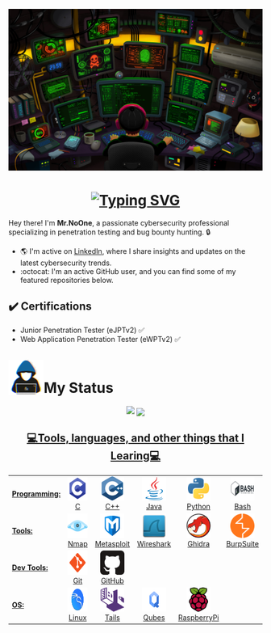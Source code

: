 ![MasterHead](Pics/original.jpg)

<h1 align="center">
<a href="https://git.io/typing-svg"><img src="https://readme-typing-svg.herokuapp.com?font=Rowdies+&weight=900&size=27&duration=5004&pause=1015&color=31F725FF&background=060E1A00&vCenter=true&width=439&height=58&lines=Hello%2CThere!!!+%F0%9F%91%8B+;This+is+Mr.NoOne++%3A)..;Nice+to+meet+you+%F0%9F%98%87..." alt="Typing SVG" /></a>
</h1>


Hey there! I'm __Mr.NoOne__, a passionate cybersecurity professional specializing in penetration testing and bug bounty hunting. :lock:

- :earth_americas: I'm active on [LinkedIn](https://www.linkedin.com/in/saisathvikruppa/), where I share insights and updates on the latest cybersecurity trends.
- :octocat: I'm an active GitHub user, and you can find some of my featured repositories below.


## :heavy_check_mark: Certifications

- Junior Penetration Tester (eJPTv2) :white_check_mark:
- Web Application Penetration Tester (eWPTv2) :white_check_mark:







<br>

<img align="left" src = "Pics/sys.gif" width = 70px height=70px>
<h1><strong> My Status</strong></h1>

<p align="center">
  <img src="https://streak-stats.demolab.com?user=Chittu13&theme=gotham" />
  <a href="https://github.com/Chittu13">
<img align="center" src="http://github-profile-summary-cards.vercel.app/api/cards/profile-details?username=Chittu13&theme=gotham" height="180em" />
</p>





<h2 align="center">💻Tools, languages, and other things that I Learing💻</h2>
<div align=center>
<table>
  <tr>
    <td align="left" width="100">
      <b>Programming:</b>
    </td>
        <td align="center" width="96">
      <a href="https://www.programiz.com/c-programming" target="_blank" rel="noopener noreferrer">
        <img src="Pics/new/c.svg" width="48" height="48"  />
      </a>
      <br>C
    </td>
        <td align="center" width="96">
      <a href="https://www.learncpp.com/" target="_blank" rel="noopener noreferrer">
        <img src="Pics/new/c%2B%2B.svg" width="48" height="48"  />
      </a>
      <br>C++
    </td>
        <td align="center" width="96"> 
      <a href="https://www.java.com" target="_blank" rel="noopener noreferrer">
        <img src="https://raw.githubusercontent.com/devicons/devicon/master/icons/java/java-original.svg  " width="48" height="48"  />
      </a>
      <br>Java
    </td>
    <td align="center" width="100">
      <a href="https://www.learnpython.org/" target="_blank" rel="noopener noreferrer">
        <img src="Pics/new/python.svg" width="48" height="48"&theme=algolia&border_radius=5  />
      </a>
      <br>Python
    </td>
    <td align="center" width="96">
      <a href="https://learn-bash.org/" target="_blank" rel="noopener noreferrer">
        <img src="Pics/new/full_colored_dark.svg" width="48" height="48"  />
      </a>
      <br>Bash
    </td>
      </tr>
  <tr>
    <td align="left" width="100">
      <b>Tools:</b>
    </td>
    <td align="center" width="96">
      <a href="https://nmap.org/" target="_blank" rel="noopener noreferrer">
         <img src="Pics/new/nmap.svg" width="48" height="48"  />
      </a>
      <br>Nmap
    </td>
        <td align="center" width="96">
      <a href="https://www.metasploit.com/" target="_blank" rel="noopener noreferrer">
        <img src="Pics/new/metasploit.png" width="48" height="48"&theme=algolia&border_radius=5 />
      </a>
      <br>Metasploit
    </td>
        <td align="center" width="96">
      <a href="https://www.wireshark.org/" target="_blank" rel="noopener noreferrer">
        <img src="Pics/new/wireshark.svg" width="48" height="48" alt="TypeScript" />
      </a>
      <br>Wireshark
    </td>
        <td align="center" width="96">
      <a href="https://ghidra-sre.org/" target="_blank" rel="noopener noreferrer">
        <img src="Pics/new/ghidra.svg" width="48" height="48"  />
      </a>
      <br>Ghidra
    </td>
        <td align="center" width="96">
      <a href="https://portswigger.net/" target="_blank" rel="noopener noreferrer">
        <img src="Pics/new/burpsuite.svg" width="48" height="48"  />
      </a>
      <br>BurpSuite
    </td>
  </tr>
    <tr>
    <td align="left" width="100">
      <b>Dev Tools:</b>
    </td>
      <td align="center"  width="96">
      <a href="https://www.w3schools.com/git/default.asp" target="_blank" rel="noopener noreferrer">
        <img src="Pics/new/git.svg" width="48" height="48"  />
      </a>
      <br>Git
    </td>
    <td align="center"  width="96">
      <a href="https://github.com" target="_blank" rel="noopener noreferrer">
        <img src="Pics/new/github1.svg" width="48" height="48"  />
      </a>
      <br>GitHub
    </td>
    </tr>
  <tr>
    <td align="left" width="100">
      <b>OS:</b>
    </td>
      <td align="center" width="96">
      <a href="https://www.kali.org/" target="_blank" rel="noopener noreferrer">
        <img src="Pics/new/kali-linux.svg" width="48" height="48"  />
      </a>
      <br>Linux
    </td>
    <td align="center" width="96">
      <a href="https://tails.net/" target="_blank" rel="noopener noreferrer">
        <img src="Pics/new/tails.svg" width="48" height="48"  />
      </a>
      <br>Tails
    </td>
        <td align="center" width="96">
      <a href="https://www.qubes-os.org/" target="_blank" rel="noopener noreferrer">
        <img src="Pics/new/Qubes.svg" width="48" height="48"  />
      </a>
      <br>Qubes
    </td>
    <td align="center" width="96">
      <a href="https://www.raspberrypi.com/" target="_blank" rel="noopener noreferrer">
        <img src="Pics/new/raspberrypi.svg" width="48" height="48"  />
      </a>
      <br>RaspberryPi
    </td>
    </tr>
</table>
</div>







